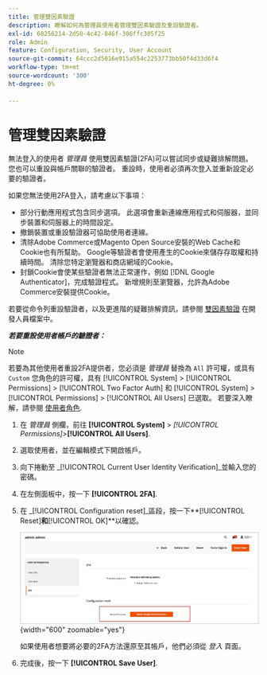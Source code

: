 ```yaml
---
title: 管理雙因素驗證
description: 瞭解如何為管理員使用者管理雙因素驗證及重設驗證者。
exl-id: 68256214-2d50-4c42-846f-306ffc305f25
role: Admin
feature: Configuration, Security, User Account
source-git-commit: 64ccc2d5016e915a554c2253773bb50f4d33d6f4
workflow-type: tm+mt
source-wordcount: '300'
ht-degree: 0%

---
```


# 管理雙因素驗證

無法登入的使用者 _管理員_ 使用雙因素驗證(2FA)可以嘗試同步或疑難排解問題。 您也可以重設與帳戶關聯的驗證者。 重設時，使用者必須再次登入並重新設定必要的驗證者。

如果您無法使用2FA登入，請考慮以下事項：

- 部分行動應用程式包含同步選項。 此選項會重新連線應用程式和伺服器，並同步裝置和伺服器上的時間設定。
- 撤銷裝置或重設驗證器可協助使用者連線。
- 清除Adobe Commerce或Magento Open Source安裝的Web Cache和Cookie也有所幫助。 Google等驗證者會使用產生的Cookie來儲存存取權和持續時間。 清除您特定瀏覽器和商店網域的Cookie。
- 封鎖Cookie會使某些驗證者無法正常運作，例如 [!DNL Google Authenticator]，完成驗證程式。 新增規則至瀏覽器，允許為Adobe Commerce安裝提供Cookie。

若要從命令列重設驗證者，以及更進階的疑難排解資訊，請參閱 [雙因素驗證](https://developer.adobe.com/commerce/testing/functional-testing-framework/two-factor-authentication/) 在開發人員檔案中。

**_若要重設使用者帳戶的驗證者：_**

>[!NOTE]
>
>若要為其他使用者重設2FA提供者，您必須是 _管理員_ 替換為 `All` 許可權，或具有 `Custom` 您角色的許可權，具有 [!UICONTROL System] > [!UICONTROL Permissions] > [!UICONTROL Two Factor Auth] 和 [!UICONTROL System] > [!UICONTROL Permissions] > [!UICONTROL All Users] 已選取。 若要深入瞭解，請參閱 [使用者角色](permissions-user-roles.md).

1. 在 _管理員_ 側欄，前往 **[!UICONTROL System]** > _[!UICONTROL Permissions]_>**[!UICONTROL All Users]**.

1. 選取使用者，並在編輯模式下開啟帳戶。

1. 向下捲動至 _[!UICONTROL Current User Identity Verification]_並輸入您的密碼。

1. 在左側面板中，按一下 **[!UICONTROL 2FA]**.

1. 在 _[!UICONTROL Configuration reset]_區段，按一下&#x200B;**[!UICONTROL Reset]**和&#x200B;**[!UICONTROL OK]**以確認。

   ![使用者帳戶 — 啟用2FA](./assets/admin-2fa-config-reset-providers.png){width="600" zoomable="yes"}

   如果使用者想要將必要的2FA方法還原至其帳戶，他們必須從 _登入_ 頁面。

1. 完成後，按一下 **[!UICONTROL Save User]**.
